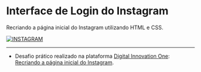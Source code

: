 # Interface de Login do Instagram
Recriando a página inicial do Instagram utilizando HTML e CSS.

[![INSTAGRAM](https://i.imgur.com/rqn9yJc.jpg "SNAKE GAME")](https://i.imgur.com/3eKgtYO.jpg "SNAKE GAME")


------------

- Desafio prático realizado na plataforma [Digital Innovation One](https://web.digitalinnovation.one/home "Digital Innovation One"): [Recriando a página inicial do Instagram](https://web.digitalinnovation.one/lab/recriando-a-pagina-inicial-do-instagram/learning/35838848-f99e-473c-9201-816d046ebf12 "Recriando a página inicial do Instagram").

